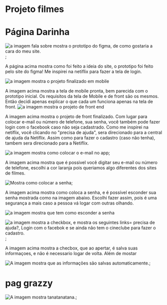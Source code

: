 # Projeto filmes

# Página Darinha

![a imagem fala sobre mostra o prototipo do figma, de como gostaria a cara do meu site.](./pages/dara/assets/figmaimg.png);

  A página acima mostra como foi feito a ideia do site, o prototipo foi feito pelo site do figma! Me inspirei na netiflix para fazer a tela de login. 

  
![a imagem mostra o projeto finalizado em mobile](./pages/dara/assets/mobile.png)

 A imagem acima mostra a tela de mobile pronta, bem parecida com o prototipo inicial. Os requisitos da tela de Mobile e de front são os mesmos. Então decidi apenas explicar o que cada um funciona apenas na tela de front. 
![a imagem mostra o projeto de front end](./pages/dara/assets/front1.png)

A imagem acima mostra o projeto de front finalizado. Com lugar para colocar e-mail ou número de telefone, sua senha, você também pode fazer login com o facebook caso não seja cadastrado. Como me inspirei na netiflix, você clicando no "precisa de ajuda", sera direcionado para a central de ajuda da Netiflix. Assim como para fazer o cadastro (caso não tenha), tambem sera direcionado para a Netiflix.

![a imagem mostra como colocar o e-mail no app](./pages/dara/assets/front2.png);

A imagem acima mostra que é possivel você digitar seu e-mail ou número de telefone, escolhi a cor laranja pois queriamos algo diferentes dos sites de filmes. 

![Mostra como colocar a senha](./pages/dara/assets/front3.png);

A imagem acima mostra como coloca a senha, e é possível esconder sua senha mostrada como na imagem abaixo. Escolhi fazer assim, pois é uma segurança a mais caso a pessoa vá logar com outras olhando. 

![a imagem mostra que tem como esconder a senha](./pages/dara/assets/front4.png)


![a imagem mostra a checkbox, e mostra os seguintes links= precisa de ajuda?, Login com o facebok e se ainda não tem o cineclube para fazer o cadastro.](./pages/dara/assets/front5.png);

A imagem acima mostra a checbox, que ao apertar, é salva suas informaçoes, e não é necessario logar de volta. Além de mostar

![A imagem mostra que as informações são salvas automaticamente.](./pages/dara/assets/front6.png);








# pag grazzy

![A imagem mostra tanatanatana.](.\pages\grazi\assets\parte1.png);



